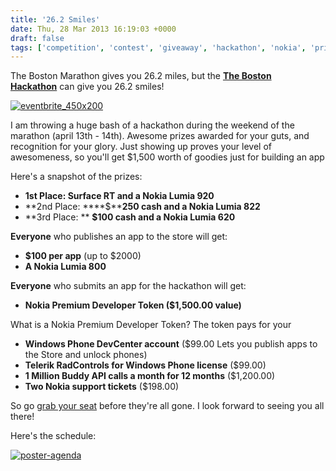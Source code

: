 ```yaml
---
title: '26.2 Smiles'
date: Thu, 28 Mar 2013 16:19:03 +0000
draft: false
tags: ['competition', 'contest', 'giveaway', 'hackathon', 'nokia', 'prizes', 'radcontrols', 'telerik', 'windows phone', 'wpdev']
---
```


The Boston Marathon gives you 26.2 miles, but the [**The Boston Hackathon**](http://thebostonhackathon.eventbrite.com/) can give you 26.2 smiles!

[![eventbrite_450x200](http://nokiawpdev.files.wordpress.com/2013/03/eventbrite_450x200.jpg?w=450)](http://nokiawpdev.files.wordpress.com/2013/03/eventbrite_450x200.jpg)

I am throwing a huge bash of a hackathon during the weekend of the marathon (april 13th - 14th). Awesome prizes awarded for your guts, and recognition for your glory. Just showing up proves your level of awesomeness, so you'll get $1,500 worth of goodies just for building an app

Here's a snapshot of the prizes:

*   **1st Place: Surface RT and a Nokia Lumia 920**
*   **2nd Place: ****$****250 cash and a Nokia Lumia 822**
*   **3rd Place: ** **$100 cash and a Nokia Lumia 620**

**Everyone** who publishes an app to the store will get:

*   **$100 per app** (up to $2000)
*   **A Nokia Lumia 800**

**Everyone** who submits an app for the hackathon will get:

*   **Nokia Premium Developer Token ($1,500.00 value)**

What is a Nokia Premium Developer Token? The token pays for your

*   **Windows Phone DevCenter account** ($99.00 Lets you publish apps to the Store and unlock phones)
*   **Telerik RadControls for Windows Phone license** ($99.00)
*   **1 Million Buddy API calls a month for 12 months** ($1,200.00)
*   **Two Nokia support tickets** ($198.00)

So go [grab your seat](http://thebostonhackathon.eventbrite.com) before they're all gone. I look forward to seeing you all there!

Here's the schedule:

[![poster-agenda](http://nokiawpdev.files.wordpress.com/2013/03/poster-agenda.jpg?w=547)](http://nokiawpdev.files.wordpress.com/2013/03/poster-agenda.jpg)
